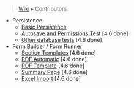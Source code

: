 > [Wiki](Home) ▸ Contributors

- Persistence
    - [Basic Persistence](./Contributors-:-Test-Plan-:-Basic-Persistence)
    - [Autosave and Permissions Test](./Contributors-:-Test-Plan-:-Autosave-and-Permissions) [4.6 done]
    - [Other database tests](./Contributors-:-Test-Plan-:-Other-database-tests) [4.6 done]
- Form Builder / Form Runner
    - [Section Templates](./Contributors-:-Test-Plan-:-Section-Templates) [4.6 done]
    - [PDF Automatic](./Contributors-:-Test-Plan-:-PDF-Automatic) [4.6 done]
    - [PDF Template](./Contributors-:-Test-Plan-:-PDF-Template) [4.6 done]
    - [Summary Page](./Contributors-:-Test-Plan-:-Summary-Page) [4.6 done]
    - [Excel Import](./Contributors-:-Test-Plan-:-Excel-Import) [4.6 done]